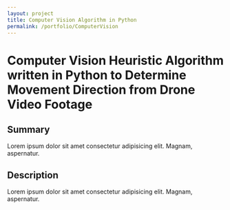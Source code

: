 ```yaml
---
layout: project
title: Computer Vision Algorithm in Python
permalink: /portfolio/ComputerVision
---
```


# Computer Vision Heuristic Algorithm written in Python to Determine Movement Direction from Drone Video Footage

## Summary

Lorem ipsum dolor sit amet consectetur adipisicing elit. Magnam, aspernatur.

## Description

Lorem ipsum dolor sit amet consectetur adipisicing elit. Magnam, aspernatur.